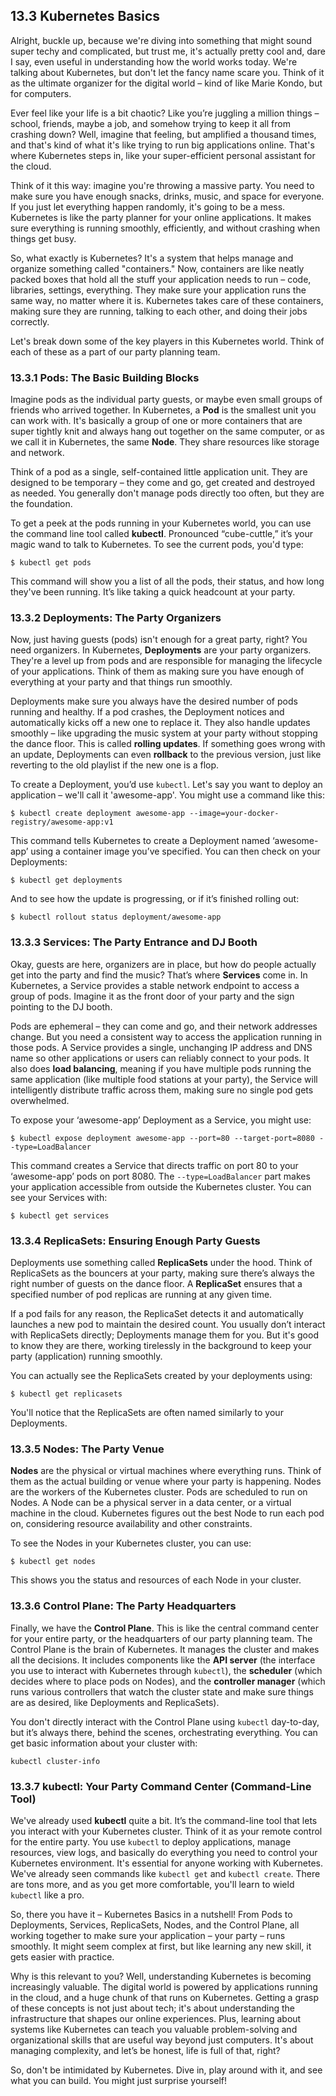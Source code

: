 ## 13.3 Kubernetes Basics

Alright, buckle up, because we're diving into something that might sound super techy and complicated, but trust me, it's actually pretty cool and, dare I say, even useful in understanding how the world works today. We're talking about Kubernetes, but don't let the fancy name scare you. Think of it as the ultimate organizer for the digital world – kind of like Marie Kondo, but for computers.

Ever feel like your life is a bit chaotic? Like you’re juggling a million things – school, friends, maybe a job, and somehow trying to keep it all from crashing down? Well, imagine that feeling, but amplified a thousand times, and that's kind of what it's like trying to run big applications online. That's where Kubernetes steps in, like your super-efficient personal assistant for the cloud.

Think of it this way: imagine you're throwing a massive party. You need to make sure you have enough snacks, drinks, music, and space for everyone. If you just let everything happen randomly, it's going to be a mess. Kubernetes is like the party planner for your online applications. It makes sure everything is running smoothly, efficiently, and without crashing when things get busy.

So, what exactly is Kubernetes? It's a system that helps manage and organize something called "containers." Now, containers are like neatly packed boxes that hold all the stuff your application needs to run – code, libraries, settings, everything. They make sure your application runs the same way, no matter where it is. Kubernetes takes care of these containers, making sure they are running, talking to each other, and doing their jobs correctly.

Let's break down some of the key players in this Kubernetes world. Think of each of these as a part of our party planning team.

### 13.3.1 Pods: The Basic Building Blocks

Imagine pods as the individual party guests, or maybe even small groups of friends who arrived together. In Kubernetes, a **Pod** is the smallest unit you can work with. It's basically a group of one or more containers that are super tightly knit and always hang out together on the same computer, or as we call it in Kubernetes, the same **Node**. They share resources like storage and network.

Think of a pod as a single, self-contained little application unit. They are designed to be temporary – they come and go, get created and destroyed as needed. You generally don't manage pods directly too often, but they are the foundation.

To get a peek at the pods running in your Kubernetes world, you can use the command line tool called **kubectl**. Pronounced “cube-cuttle,” it’s your magic wand to talk to Kubernetes. To see the current pods, you'd type:

    $ kubectl get pods
    

This command will show you a list of all the pods, their status, and how long they've been running. It’s like taking a quick headcount at your party.

### 13.3.2 Deployments: The Party Organizers

Now, just having guests (pods) isn't enough for a great party, right? You need organizers. In Kubernetes, **Deployments** are your party organizers. They're a level up from pods and are responsible for managing the lifecycle of your applications. Think of them as making sure you have enough of everything at your party and that things run smoothly.

Deployments make sure you always have the desired number of pods running and healthy. If a pod crashes, the Deployment notices and automatically kicks off a new one to replace it. They also handle updates smoothly – like upgrading the music system at your party without stopping the dance floor. This is called **rolling updates**. If something goes wrong with an update, Deployments can even **rollback** to the previous version, just like reverting to the old playlist if the new one is a flop.

To create a Deployment, you’d use `kubectl`. Let's say you want to deploy an application – we'll call it 'awesome-app'. You might use a command like this:

    $ kubectl create deployment awesome-app --image=your-docker-registry/awesome-app:v1
    

This command tells Kubernetes to create a Deployment named ‘awesome-app’ using a container image you’ve specified. You can then check on your Deployments:

    $ kubectl get deployments
    

And to see how the update is progressing, or if it’s finished rolling out:

    $ kubectl rollout status deployment/awesome-app
    

### 13.3.3 Services: The Party Entrance and DJ Booth

Okay, guests are here, organizers are in place, but how do people actually get into the party and find the music? That’s where **Services** come in. In Kubernetes, a Service provides a stable network endpoint to access a group of pods. Imagine it as the front door of your party and the sign pointing to the DJ booth.

Pods are ephemeral – they can come and go, and their network addresses change. But you need a consistent way to access the application running in those pods. A Service provides a single, unchanging IP address and DNS name so other applications or users can reliably connect to your pods. It also does **load balancing**, meaning if you have multiple pods running the same application (like multiple food stations at your party), the Service will intelligently distribute traffic across them, making sure no single pod gets overwhelmed.

To expose your ‘awesome-app’ Deployment as a Service, you might use:

    $ kubectl expose deployment awesome-app --port=80 --target-port=8080 --type=LoadBalancer
    

This command creates a Service that directs traffic on port 80 to your ‘awesome-app’ pods on port 8080. The `--type=LoadBalancer` part makes your application accessible from outside the Kubernetes cluster. You can see your Services with:

    $ kubectl get services
    

### 13.3.4 ReplicaSets: Ensuring Enough Party Guests

Deployments use something called **ReplicaSets** under the hood. Think of ReplicaSets as the bouncers at your party, making sure there’s always the right number of guests on the dance floor. A **ReplicaSet** ensures that a specified number of pod replicas are running at any given time.

If a pod fails for any reason, the ReplicaSet detects it and automatically launches a new pod to maintain the desired count. You usually don’t interact with ReplicaSets directly; Deployments manage them for you. But it's good to know they are there, working tirelessly in the background to keep your party (application) running smoothly.

You can actually see the ReplicaSets created by your deployments using:

    $ kubectl get replicasets
    

You'll notice that the ReplicaSets are often named similarly to your Deployments.

### 13.3.5 Nodes: The Party Venue

**Nodes** are the physical or virtual machines where everything runs. Think of them as the actual building or venue where your party is happening. Nodes are the workers of the Kubernetes cluster. Pods are scheduled to run on Nodes. A Node can be a physical server in a data center, or a virtual machine in the cloud. Kubernetes figures out the best Node to run each pod on, considering resource availability and other constraints.

To see the Nodes in your Kubernetes cluster, you can use:

    $ kubectl get nodes
    

This shows you the status and resources of each Node in your cluster.

### 13.3.6 Control Plane: The Party Headquarters

Finally, we have the **Control Plane**. This is like the central command center for your entire party, or the headquarters of our party planning team. The Control Plane is the brain of Kubernetes. It manages the cluster and makes all the decisions. It includes components like the **API server** (the interface you use to interact with Kubernetes through `kubectl`), the **scheduler** (which decides where to place pods on Nodes), and the **controller manager** (which runs various controllers that watch the cluster state and make sure things are as desired, like Deployments and ReplicaSets).

You don't directly interact with the Control Plane using `kubectl` day-to-day, but it’s always there, behind the scenes, orchestrating everything. You can get basic information about your cluster with:

    kubectl cluster-info
    

### 13.3.7 kubectl: Your Party Command Center (Command-Line Tool)

We've already used **kubectl** quite a bit. It’s the command-line tool that lets you interact with your Kubernetes cluster. Think of it as your remote control for the entire party. You use `kubectl` to deploy applications, manage resources, view logs, and basically do everything you need to control your Kubernetes environment. It's essential for anyone working with Kubernetes. We've already seen commands like `kubectl get` and `kubectl create`. There are tons more, and as you get more comfortable, you'll learn to wield `kubectl` like a pro.

So, there you have it – Kubernetes Basics in a nutshell! From Pods to Deployments, Services, ReplicaSets, Nodes, and the Control Plane, all working together to make sure your application – your party – runs smoothly. It might seem complex at first, but like learning any new skill, it gets easier with practice.

Why is this relevant to you? Well, understanding Kubernetes is becoming increasingly valuable. The digital world is powered by applications running in the cloud, and a huge chunk of that runs on Kubernetes. Getting a grasp of these concepts is not just about tech; it's about understanding the infrastructure that shapes our online experiences. Plus, learning about systems like Kubernetes can teach you valuable problem-solving and organizational skills that are useful way beyond just computers. It's about managing complexity, and let’s be honest, life is full of that, right?

So, don't be intimidated by Kubernetes. Dive in, play around with it, and see what you can build. You might just surprise yourself!